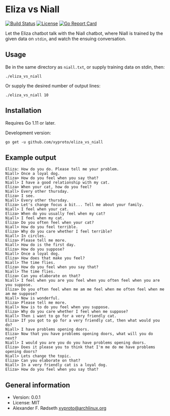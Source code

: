 # Eliza vs Niall

[![Build Status](https://travis-ci.org/xyproto/eliza_vs_niall.svg?branch=master)](https://travis-ci.org/xyproto/eliza_vs_niall) [![License](http://img.shields.io/badge/license-MIT-green.svg?style=flat)](https://raw.githubusercontent.com/xyproto/eliza_vs_niall/master/LICENSE) [![Go Report Card](https://goreportcard.com/badge/github.com/xyproto/eliza_vs_niall)](https://goreportcard.com/report/github.com/xyproto/eliza_vs_niall)

Let the Eliza chatbot talk with the Niall chatbot, where Niall is trained by the given data on `stdin`, and watch the ensuing conversation.

## Usage

Be in the same directory as `niall.txt`, or supply training data on stdin, then:

    ./eliza_vs_niall

Or supply the desired number of output lines:

    ./eliza_vs_niall 10

## Installation

Requires Go 1.11 or later.

Development version:

    go get -u github.com/xyproto/eliza_vs_niall

## Example output

```
Eliza: How do you do. Please tell me your problem.
Niall> Once a loyal dog.
Eliza> How do you feel when you say that?
Niall> I have a good relationship with my cat.
Eliza> When your cat, how do you feel?
Niall> Every other thursday.
Eliza> I see.
Niall> Every other thursday.
Eliza> Let's change focus a bit... Tell me about your family.
Niall> I feel when your cat.
Eliza> When do you usually feel when my cat?
Niall> I feel when my cat.
Eliza> Do you often feel when your cat?
Niall> How do you feel terrible.
Eliza> Why do you care whether I feel terrible?
Niall> In circles.
Eliza> Please tell me more.
Niall> How do is the first day.
Eliza> How do you suppose?
Niall> Once a loyal dog.
Eliza> How does that make you feel?
Niall> The time flies.
Eliza> How do you feel when you say that?
Niall> The time flies.
Eliza> Can you elaborate on that?
Niall> I feel when you are you feel when you often feel when you are you suppose.
Eliza> Do you often feel when me am me feel when me often feel when me am me suppose?
Niall> Now is wonderful.
Eliza> Please tell me more.
Niall> Now is to do you feel when you suppose.
Eliza> Why do you care whether I feel when me suppose?
Niall> Then i want to go for a very friendly cat.
Eliza> If you got to go for a very friendly cat, then what would you do?
Niall> I have problems opening doors.
Eliza> Now that you have problems opening doors, what will you do next?
Niall> I would you are you do you have problems opening doors.
Eliza> Does it please you to think that I'm me do me have problems opening doors?
Niall> Lets change the topic.
Eliza> Can you elaborate on that?
Niall> In a very friendly cat is a loyal dog.
Eliza> How do you feel when you say that?
```

## General information

* Version: 0.0.1
* License: MIT
* Alexander F. Rødseth <xyproto@archlinux.org>
